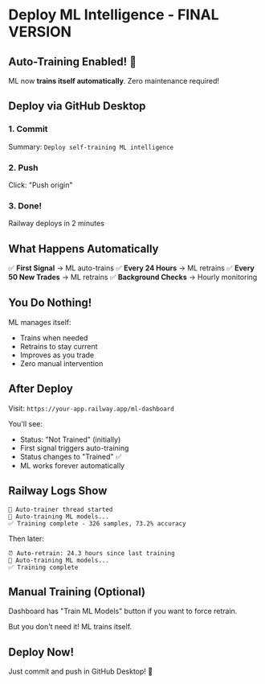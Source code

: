 # Deploy ML Intelligence - FINAL VERSION

## Auto-Training Enabled! 🤖

ML now **trains itself automatically**. Zero maintenance required!

## Deploy via GitHub Desktop

### 1. Commit
Summary: `Deploy self-training ML intelligence`

### 2. Push
Click: "Push origin"

### 3. Done!
Railway deploys in 2 minutes

## What Happens Automatically

✅ **First Signal** → ML auto-trains
✅ **Every 24 Hours** → ML retrains
✅ **Every 50 New Trades** → ML retrains
✅ **Background Checks** → Hourly monitoring

## You Do Nothing!

ML manages itself:
- Trains when needed
- Retrains to stay current
- Improves as you trade
- Zero manual intervention

## After Deploy

Visit: `https://your-app.railway.app/ml-dashboard`

You'll see:
- Status: "Not Trained" (initially)
- First signal triggers auto-training
- Status changes to "Trained" ✅
- ML works forever automatically

## Railway Logs Show

```
🤖 Auto-trainer thread started
🔄 Auto-training ML models...
✅ Training complete - 326 samples, 73.2% accuracy
```

Then later:
```
⏰ Auto-retrain: 24.3 hours since last training
🔄 Auto-training ML models...
✅ Training complete
```

## Manual Training (Optional)

Dashboard has "Train ML Models" button if you want to force retrain.

But you don't need it! ML trains itself.

## Deploy Now!

Just commit and push in GitHub Desktop! 🚀
